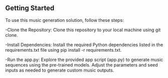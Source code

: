 ## Getting Started

To use this music generation solution, follow these steps:

-Clone the Repository: Clone this repository to your local machine using git clone.

-Install Dependencies: Install the required Python dependencies listed in the requirements.txt file using pip install -r requirements.txt.

-Run the app.py: Explore the provided app script (app.py) to generate music sequences using the pre-trained models. Adjust the parameters and seed inputs as needed to generate custom music outputs.
